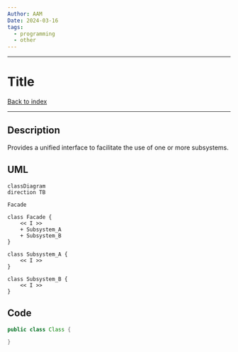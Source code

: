 ```yaml
---
Author: AAM
Date: 2024-03-16
tags:
  - programming
  - other
---
```

---
# Title

[Back to index](../PATTERNS.md)

---
## Description

Provides a unified interface to facilitate the use of one or more subsystems.

## UML

```mermaid
classDiagram
direction TB

Facade

class Facade {
	<< I >>
	+ Subsystem_A 
	+ Subsystem_B
}

class Subsystem_A {
	<< I >>
}

class Subsystem_B {
	<< I >>
}
```
## Code

```java
public class Class { 

}
```